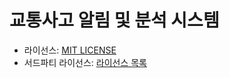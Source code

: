 # 교통사고 알림 및 분석 시스템

- 라이선스: [MIT LICENSE](LICENSE)
- 서드파티 라이선스: [라이선스 목록](dependency-license/licenses.md)
